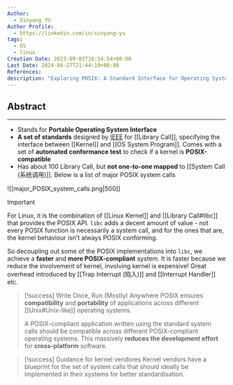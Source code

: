 ```yaml
---
Author:
  - Xinyang YU
Author Profile:
  - https://linkedin.com/in/xinyang-yu
tags:
  - OS
  - linux
Creation Date: 2023-09-03T16:14:54+08:00
Last Date: 2024-04-27T21:44:19+08:00
References: 
description: "Exploring POSIX: A Standard Interface for Operating Systems"
---
```

## Abstract
---
- Stands for **Portable Operating System Interface**
- **A set of standards** designed by [IEEE](https://en.wikipedia.org/wiki/Institute_of_Electrical_and_Electronics_Engineers) for [[Library Call]], specifying the interface between [[Kernel]] and [[OS System Program]]. Comes with a set of **automated conformance test** to check if a kernel is **POSIX-compatible**
- Has about 100 Library Call, but **not one-to-one mapped** to [[System Call (系统调用)]]. Below is a list of major POSIX system calls

![[major_POSIX_system_calls.png|500]]

>[!important]
> For Linux, it is the combination of [[Linux Kernel]] and [[Library Call#libc]] that provides the POSIX API. `libc` adds a decent amount of value - not every POSIX function is necessarily a system call, and for the ones that are, the kernel behaviour isn't always POSIX conforming.
> 
> So decoupling out some of the POSIX implementations into `libc`, we achieve a **faster** and **more POSIX-compliant** system. It is faster because we reduce the involvement of kernel, involving kernel is expensive! Great overhead introduced by [[Trap Interrupt (陷入)]] and [[Interrupt Handler]] etc.

>[!success] Write Once, Run (Mostly) Anywhere
> POSIX ensures **compatibility** and **portability** of applications across different [[Unix#Unix-like]] operating systems.
> 
> A POSIX-compliant application written using the standard system calls should be compatible across different POSIX-compliant operating systems. This massively **reduces the development effort** for **cross-platform** software.

>[!success] Guidance for kernel vendores
> Kernel vendors have a blueprint for the set of system calls that should ideally be implemented in their systems for better standardisation.

